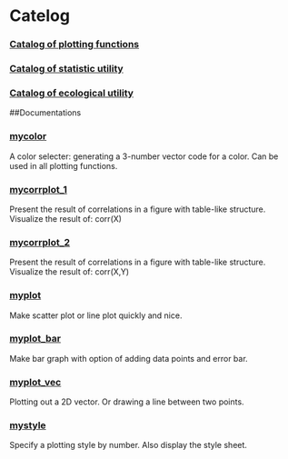 # Catelog

### [Catalog of plotting functions](https://github.com/weitingwlin/matlabutility/blob/master/documents/catalog_myplot.md)
### [Catalog of statistic utility](https://github.com/weitingwlin/matlabutility/blob/master/documents/catalog_stat.md)
### [Catalog of ecological utility](https://github.com/weitingwlin/matlabutility/blob/master/documents/catalog_ecology.md)

##Documentations

### [mycolor](https://github.com/weitingwlin/matlabutility/blob/master/documents/mycolor.md)
A color selecter: generating a 3-number vector code for a color. Can be used in all plotting functions.


### [mycorrplot_1](https://github.com/weitingwlin/matlabutility/blob/master/documents/mycorrplot_1.md)

Present the result of correlations in a figure with table-like structure. Visualize the result of: corr(X)  

### [mycorrplot_2](https://github.com/weitingwlin/matlabutility/blob/master/documents/mycorrplot_2.md)
Present the result of correlations in a figure with table-like structure. Visualize the result of: corr(X,Y)  

### [myplot](https://github.com/weitingwlin/matlabutility/blob/master/documents/myplot.md)
Make scatter plot or line plot quickly and nice.

### [myplot_bar](https://github.com/weitingwlin/matlabutility/blob/master/documents/myplot_bar.md)
Make bar graph with option of adding data points and error bar.

### [myplot_vec](https://github.com/weitingwlin/matlabutility/blob/master/documents/myplot_vec.md)
Plotting out a 2D vector. Or drawing a line between two points.

### [mystyle](https://github.com/weitingwlin/matlabutility/blob/master/documents/mystyle.md)
Specify a plotting style by number. Also display the style sheet. 
